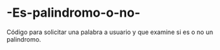 # -Es-palindromo-o-no-
Código para solicitar una palabra a usuario y que examine si es o no un palindromo.
